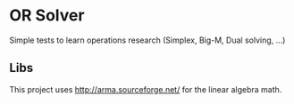 # OR Solver

Simple tests to learn operations research (Simplex, Big-M, Dual solving, ...)

## Libs

This project uses http://arma.sourceforge.net/ for the linear algebra math.

